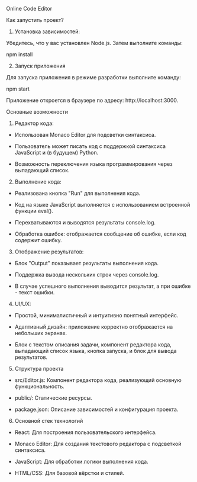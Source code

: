Online Code Editor

Как запустить проект?

1. Установка зависимостей:

Убедитесь, что у вас установлен Node.js. Затем выполните команды:

npm install

2. Запуск приложения

Для запуска приложения в режиме разработки выполните команду:

npm start

Приложение откроется в браузере по адресу: http://localhost:3000.


Основные возможности

1. Редактор кода:

- Использован Monaco Editor для подсветки синтаксиса.

- Пользователь может писать код с поддержкой синтаксиса JavaScript и (в будущем) Python.

- Возможность переключения языка программирования через выпадающий список.

2. Выполнение кода:

- Реализована кнопка "Run" для выполнения кода.

- Код на языке JavaScript выполняется с использованием встроенной функции eval().

- Перехватываются и выводятся результаты console.log.

- Обработка ошибок: отображается сообщение об ошибке, если код содержит ошибку.

3. Отображение результатов:

- Блок "Output" показывает результаты выполнения кода.

- Поддержка вывода нескольких строк через console.log.

- В случае успешного выполнения выводится результат, а при ошибке - текст ошибки.

4. UI/UX:

- Простой, минималистичный и интуитивно понятный интерфейс.

- Адаптивный дизайн: приложение корректно отображается на небольших экранах.

- Блок с текстом описания задачи, компонент редактора кода, выпадающий список языка, кнопка запуска, и блок для вывода результатов.

5. Структура проекта

- src/Editor.js: Компонент редактора кода, реализующий основную функциональность.

- public/: Статические ресурсы.

- package.json: Описание зависимостей и конфигурация проекта.

6. Основной стек технологий

- React: Для построения пользовательского интерфейса.

- Monaco Editor: Для создания текстового редактора с подсветкой синтаксиса.

- JavaScript: Для обработки логики выполнения кода.

- HTML/CSS: Для базовой вёрстки и стилей.